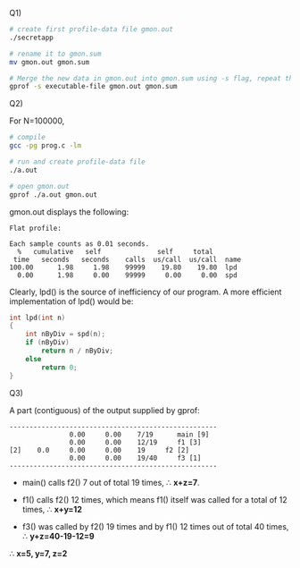 
Q1)

```bash
# create first profile-data file gmon.out
./secretapp

# rename it to gmon.sum
mv gmon.out gmon.sum

# Merge the new data in gmon.out into gmon.sum using -s flag, repeat this 9 more times
gprof -s executable-file gmon.out gmon.sum
```

Q2)

For N=100000,
```bash
# compile
gcc -pg prog.c -lm

# run and create profile-data file
./a.out

# open gmon.out
gprof ./a.out gmon.out
```

gmon.out displays the following:
```gprof
Flat profile:

Each sample counts as 0.01 seconds.
  %   cumulative   self              self     total           
 time   seconds   seconds    calls  us/call  us/call  name    
100.00      1.98     1.98    99999    19.80    19.80  lpd
  0.00      1.98     0.00    99999     0.00     0.00  spd
```

Clearly, lpd() is the source of inefficiency of our program. A more efficient implementation of lpd() would be:
```c
int lpd(int n)
{
    int nByDiv = spd(n);
    if (nByDiv)
        return n / nByDiv;
    else
        return 0;
}
```

Q3)

A part (contiguous) of the output supplied by gprof:
```gprof
----------------------------------------------------
               0.00     0.00    7/19      main [9]
               0.00     0.00    12/19     f1 [3]
[2]    0.0     0.00     0.00    19     f2 [2]
               0.00     0.00    19/40     f3 [1]
----------------------------------------------------
```

- main() calls f2() 7 out of total 19 times, ∴ **x+z=7**.

- f1() calls f2() 12 times, which means f1() itself was called for a total of 12 times, ∴ **x+y=12**

- f3() was called by f2() 19 times and by f1() 12 times out of total 40 times, ∴ **y+z=40-19-12=9**

∴ **x=5,    y=7,    z=2**
